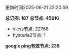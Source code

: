 更新时间2025-06-21 23:20:59

**总订阅: 187**
**总节点: 45616**
- vless节点: 22768
- hysteria2节点: 1

**google ping有效节点: 235**
